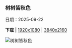 ### 树树皆秋色

日期：2025-09-22

**下载**  |  [1920x1080](https://cn.bing.com/th?id=OHR.AutumnalEquinoxY25_ZH-CN5692548297_1920x1080.jpg)  |  [3840x2160](https://cn.bing.com/th?id=OHR.AutumnalEquinoxY25_ZH-CN5692548297_UHD.jpg)

![树树皆秋色](https://cn.bing.com/th?id=OHR.AutumnalEquinoxY25_ZH-CN5692548297_1920x1080.jpg "航拍中国江苏省常州翠竹公园 (© Xu Changyu/Getty images)")

